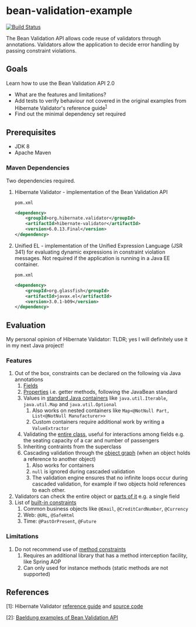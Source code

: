 # bean-validation-example

[![Build Status](https://travis-ci.org/seahrh/bean-validation-example.svg?branch=master)](https://travis-ci.org/seahrh/bean-validation-example)

The Bean Validation API allows code reuse of validators through annotations. Validators allow the application to decide error handling by passing constraint violations.

## Goals
Learn how to use the Bean Validation API 2.0
- What are the features and limitations?
- Add tests to verify behaviour not covered in the original examples from Hibernate Validator's reference guide<sup>[1](#1)</sup>
- Find out the minimal dependency set required

## Prerequisites
- JDK 8
- Apache Maven

### Maven Dependencies
Two dependencies required.

1. Hibernate Validator - implementation of the Bean Validation API

    `pom.xml`
    ```xml
    <dependency>
        <groupId>org.hibernate.validator</groupId>
        <artifactId>hibernate-validator</artifactId>
        <version>6.0.13.Final</version>
    </dependency>
    ```
1. Unified EL - implementation of the Unified Expression Language (JSR 341) for evaluating dynamic expressions in constraint violation messages. Not required if the application is running in a Java EE container.

    `pom.xml`
    ```xml
    <dependency>
        <groupId>org.glassfish</groupId>
        <artifactId>javax.el</artifactId>
        <version>3.0.1-b09</version>
    </dependency>
    ```
## Evaluation
My personal opinion of Hibernate Validator: TLDR; yes I will definitely use it in my next Java project!
### Features
1. Out of the box, constraints can be declared on the following via Java annotations
    1. [Fields](https://docs.jboss.org/hibernate/stable/validator/reference/en-US/html_single/#_field_level_constraints)
    1. [Properties](https://docs.jboss.org/hibernate/stable/validator/reference/en-US/html_single/#_property_level_constraints) i.e. getter methods, following the JavaBean standard
    1. Values in [standard Java containers](https://docs.jboss.org/hibernate/stable/validator/reference/en-US/html_single/#container-element-constraints) like `java.util.Iterable`, `java.util.Map` and `java.util.Optional`
        1. Also works on nested containers like `Map<@NotNull Part, List<@NotNull Manufacturer>>`
        1. Custom containers require additional work by writing a `ValueExtractor`
    1. Validating the [entire class](https://docs.jboss.org/hibernate/stable/validator/reference/en-US/html_single/#validator-usingvalidator-classlevel), useful for interactions among fields e.g. the seating capacity of a car and number of passengers
    1. Inheriting contraints from the superclass
    1. Cascading validation through the [object graph](https://docs.jboss.org/hibernate/stable/validator/reference/en-US/html_single/#section-object-graph-validation) (when an object holds a reference to another object)
        1. Also works for containers
        1. `null` is ignored during cascaded validation
        1.  The validation engine ensures that no infinite loops occur during cascaded validation, for example if two objects hold references to each other.
1. Validators can check the entire object or [parts of it](https://docs.jboss.org/hibernate/stable/validator/reference/en-US/html_single/#_validator_methods) e.g. a single field
1. List of [built-in constraints](https://docs.jboss.org/hibernate/stable/validator/reference/en-US/html_single/#section-builtin-constraints)
    1. Common business objects like `@Email`, `@CreditCardNumber`, `@Currency`
    1. Web: `@URL`, `@SafeHtml`
    1. Time: `@PastOrPresent`, `@Future`

### Limitations
1. Do not recommend use of [method constraints](https://docs.jboss.org/hibernate/stable/validator/reference/en-US/html_single/#section-declaring-method-constraints)
    1. Requires an additional library that has a method interception facility, like Spring AOP
    1. Can only used for instance methods (static methods are not supported)

## References
<a name="1">[1]:</a> Hibernate Validator [reference guide](https://docs.jboss.org/hibernate/stable/validator/reference/en-US/html_single/) and [source code](https://github.com/hibernate/hibernate-validator/tree/master/documentation/src/test/java/org/hibernate/validator/referenceguide)

<a name="2">[2]:</a> [Baeldung examples of Bean Validation API](https://github.com/eugenp/tutorials/tree/master/javaxval/src/main/java/org/baeldung/javaxval/methodvalidation)
